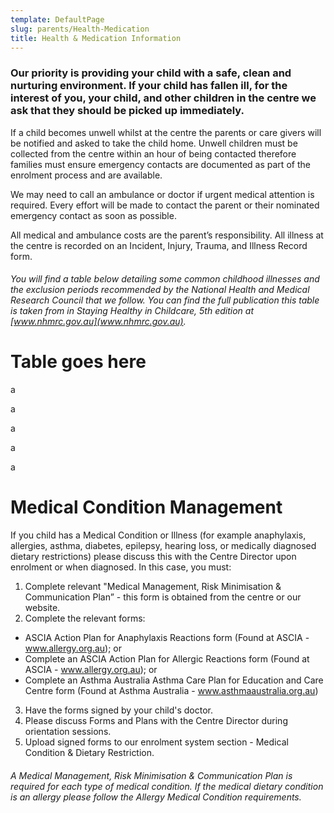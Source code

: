 ```yaml
---
template: DefaultPage
slug: parents/Health-Medication
title: Health & Medication Information
---
```

### Our priority is providing your child with a safe, clean and nurturing environment. If your child has fallen ill, for the interest of you, your child, and other children in the centre we ask that they should be picked up immediately.

If a child becomes unwell whilst at the centre the parents or care givers will be notified and asked to take the child home. Unwell children must be collected from the centre within an hour of being contacted therefore families must ensure emergency contacts are documented as part of the enrolment process and are available. 

We may need to call an ambulance or doctor if urgent medical attention is required. Every effort will be made to contact the parent or their nominated emergency contact as soon as possible.

All medical and ambulance costs are the parent’s responsibility. All illness at the centre is recorded on an Incident, Injury, Trauma, and Illness Record form.

###### You will find a table below detailing some common childhood illnesses and the exclusion periods recommended by the National Health and Medical Research Council that we follow. You can find the full publication this table is taken from in Staying Healthy in Childcare, 5th edition at [www.nhmrc.gov.au](www.nhmrc.gov.au).

# Table goes here
a

a

a

a

a

# Medical Condition Management

If you child has a Medical Condition or Illness (for example anaphylaxis, allergies, asthma, diabetes, epilepsy, hearing loss, or medically diagnosed dietary restrictions) please discuss this with the Centre Director upon enrolment or when diagnosed. In this case, you must:

1. Complete relevant "Medical Management, Risk Minimisation & Communication Plan” - this form is obtained from the centre or our website.
2. Complete the relevant forms:

* ASCIA Action Plan for Anaphylaxis Reactions form (Found at ASCIA - www.allergy.org.au); or
* Complete an ASCIA Action Plan for Allergic Reactions form (Found at ASCIA - www.allergy.org.au); or 
* Complete an Asthma Australia Asthma Care Plan for Education and Care Centre form (Found at Asthma Australia - www.asthmaaustralia.org.au)

3. Have the forms signed by your child's doctor.
4. Please discuss Forms and Plans with the Centre Director during orientation sessions. 
5. Upload signed forms to our enrolment system section - Medical Condition & Dietary Restriction.

###### A Medical Management, Risk Minimisation & Communication Plan is required for each type of medical condition. If the medical dietary condition is an allergy please follow the Allergy Medical Condition requirements.
